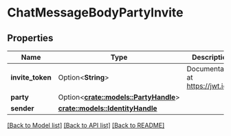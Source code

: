 # ChatMessageBodyPartyInvite

## Properties

Name | Type | Description | Notes
------------ | ------------- | ------------- | -------------
**invite_token** | Option<**String**> | Documentation at https://jwt.io/ | [optional]
**party** | Option<[**crate::models::PartyHandle**](PartyHandle.md)> |  | [optional]
**sender** | [**crate::models::IdentityHandle**](IdentityHandle.md) |  | 

[[Back to Model list]](../README.md#documentation-for-models) [[Back to API list]](../README.md#documentation-for-api-endpoints) [[Back to README]](../README.md)


